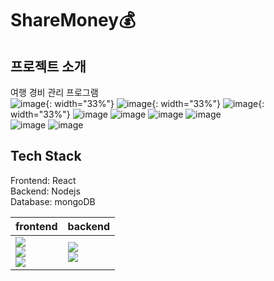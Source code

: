 # ShareMoney💰

## 프로젝트 소개
여행 경비 관리 프로그램<br/>
![image](https://user-images.githubusercontent.com/70785620/131947618-b9718a88-4fd4-4ed5-a3c7-ea6d2f68f058.png){: width="33%"}
![image](https://user-images.githubusercontent.com/70785620/131947627-3102369e-0003-48bf-bfe4-d1413ec6bd25.png){: width="33%"}
![image](https://user-images.githubusercontent.com/70785620/131947630-7295ee93-be3a-48f0-80c0-239cbdb63683.png){: width="33%"}
![image](https://user-images.githubusercontent.com/70785620/131947636-5c56a140-8353-4e45-9a82-d9d1a2c25b4b.png)
![image](https://user-images.githubusercontent.com/70785620/131947646-08294aca-b4af-4f5a-a304-75efc4809633.png)
![image](https://user-images.githubusercontent.com/70785620/131947657-f0574ebc-3a7a-4dd4-80fb-e2910fe28b2d.png)
![image](https://user-images.githubusercontent.com/70785620/131947668-1effb268-388c-41d1-ba77-c9435e61004d.png)<br/>
![image](https://user-images.githubusercontent.com/70785620/131947679-08f8481f-7f80-4337-af50-8b0a60b65cb6.png)
![image](https://user-images.githubusercontent.com/70785620/131947684-fd632b45-8d36-44ed-8968-b18f80314f36.png)


## Tech Stack

Frontend: React <br/>
Backend: Nodejs <br/>
Database: mongoDB <br/>

|frontend|backend|
|------|------|
|<img src="https://img.shields.io/badge/React-20232A?style=for-the-badge&logo=react&logoColor=61DAFB"><br/><img src="https://img.shields.io/badge/JavaScript-F7DF1E?style=for-the-badge&logo=javascript&logoColor=black"><br/><img src="https://img.shields.io/badge/Ant%20Design-1890FF?style=for-the-badge&logo=antdesign&logoColor=white">|<img src="https://img.shields.io/badge/Node.js-339933?style=for-the-badge&logo=nodedotjs&logoColor=white"><br/><img src="https://img.shields.io/badge/MongoDB-white?style=for-the-badge&logo=mongodb&logoColor=4EA94B">|
